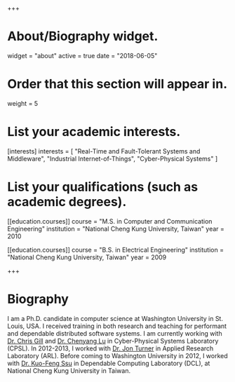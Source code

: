 +++
# About/Biography widget.
widget = "about"
active = true
date = "2018-06-05"

# Order that this section will appear in.
weight = 5

# List your academic interests.
[interests]
  interests = [
    "Real-Time and Fault-Tolerant Systems and Middleware",
    "Industrial Internet-of-Things",
    "Cyber-Physical Systems"
  ]

# List your qualifications (such as academic degrees).
[[education.courses]]
  course = "M.S. in Computer and Communication Engineering"
  institution = "National Cheng Kung University, Taiwan"
  year = 2010

[[education.courses]]
  course = "B.S. in Electrical Engineering"
  institution = "National Cheng Kung University, Taiwan"
  year = 2009
 
+++

# Biography

I am a Ph.D. candidate in computer science at Washington University in St. Louis, USA. I received training in both research and teaching for performant and dependable distributed software systems. I am currently working with [Dr. Chris Gill](http://www.cse.wustl.edu/~cdgill/) and [Dr. Chenyang Lu](http://www.cse.wustl.edu/~lu/) in Cyber-Physical Systems Laboratory (CPSL). In 2012-2013, I worked with [Dr. Jon Turner](https://www.arl.wustl.edu/~jst/) in Applied Research Laboratory (ARL). Before coming to Washington University in 2012, I worked with [Dr. Kuo-Feng Ssu](https://dcl.ee.ncku.edu.tw/wordpress/?p=71) in Dependable Computing Laboratory (DCL), at National Cheng Kung University in Taiwan.
